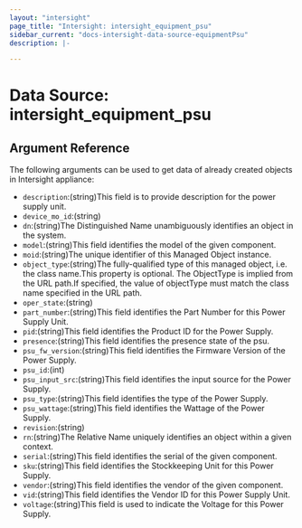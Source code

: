 ```yaml
---
layout: "intersight"
page_title: "Intersight: intersight_equipment_psu"
sidebar_current: "docs-intersight-data-source-equipmentPsu"
description: |-

---
```


# Data Source: intersight_equipment_psu

## Argument Reference
The following arguments can be used to get data of already created objects in Intersight appliance:
* `description`:(string)This field is to provide description for the power supply unit.
* `device_mo_id`:(string)
* `dn`:(string)The Distinguished Name unambiguously identifies an object in the system.
* `model`:(string)This field identifies the model of the given component.
* `moid`:(string)The unique identifier of this Managed Object instance.
* `object_type`:(string)The fully-qualified type of this managed object, i.e. the class name.This property is optional. The ObjectType is implied from the URL path.If specified, the value of objectType must match the class name specified in the URL path.
* `oper_state`:(string)
* `part_number`:(string)This field identifies the Part Number for this Power Supply Unit.
* `pid`:(string)This field identifies the Product ID for the Power Supply.
* `presence`:(string)This field identifies the presence state of the psu.
* `psu_fw_version`:(string)This field identifies the Firmware Version of the Power Supply.
* `psu_id`:(int)
* `psu_input_src`:(string)This field identifies the input source for the Power Supply.
* `psu_type`:(string)This field identifies the type of the Power Supply.
* `psu_wattage`:(string)This field identifies the Wattage of the Power Supply.
* `revision`:(string)
* `rn`:(string)The Relative Name uniquely identifies an object within a given context.
* `serial`:(string)This field identifies the serial of the given component.
* `sku`:(string)This field identifies the Stockkeeping Unit for this Power Supply.
* `vendor`:(string)This field identifies the vendor of the given component.
* `vid`:(string)This field identifies the Vendor ID for this Power Supply Unit.
* `voltage`:(string)This field is used to indicate the Voltage for this Power Supply.
